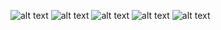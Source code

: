 ![alt text]([http://url/to/img.png](https://github.com/vovka2401/Infection/blob/main/Media/image0.png))
![alt text]([http://url/to/img.png](https://github.com/vovka2401/Infection/blob/main/Media/image1.png))
![alt text]([http://url/to/img.png](https://github.com/vovka2401/Infection/blob/main/Media/image2.png))
![alt text]([http://url/to/img.png](https://github.com/vovka2401/Infection/blob/main/Media/image3.png))
![alt text]([http://url/to/img.png](https://github.com/vovka2401/Infection/blob/main/Media/image4.png))
